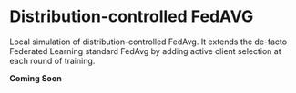 # Distribution-controlled FedAVG
Local simulation of distribution-controlled FedAvg. It extends the de-facto Federated Learning standard FedAvg by adding active client selection at each round of  training.


__Coming Soon__
